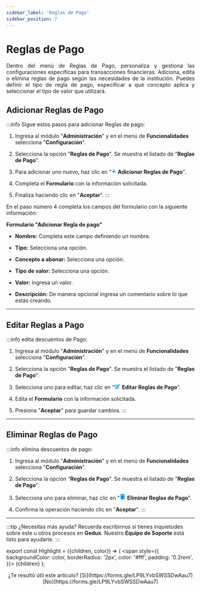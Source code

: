 ```yaml
---
sidebar_label: 'Reglas de Pago'
sidebar_position: 7
---
```


# Reglas de Pago

<div align="justify">Dentro del menú de Reglas de Pago, personaliza y gestiona las configuraciones específicas para transacciones financieras. Adiciona, edita o elimina reglas de pago según las necesidades de la institución. Puedes definir el tipo de regla de pago, especificar a qué concepto aplica y seleccionar el tipo de valor que utilizará. </div>

## Adicionar Reglas de Pago

:::info Sigue estos pasos para adicionar Reglas de pago:

1. Ingresa al módulo "**Administración**" y en el menú de **Funcionalidades** selecciona "**Configuración**".

2. Selecciona la opción "**Reglas de Pago**". Se muestra el listado de "**Reglas de Pago**".

3. Para adicionar uno nuevo, haz clic en "![](./img/IcoAdd.png) **Adicionar Reglas de Pago**".

4. Completa el **Formulario** con la información solicitada.

5. Finaliza haciendo clic en "**Aceptar**".
:::

En el paso número 4 completa los campos del formulario con la siguiente información:

**Formulario "Adicionar Regla de pago"**

* **Nombre:** Completa este campo definiendo un nombre.

* **Tipo:** Selecciona una opción.

* **Concepto a abonar:** Selecciona una opción.

* **Tipo de valor:** Selecciona una opción.

* **Valor:** Ingresa un valor.

* **Descripción:** De manera opcional ingresa un comentario sobre lo que estás creando.
___

## Editar Reglas a Pago

:::info edita descuentos de Pago:

1. Ingresa al módulo "**Administración**" y en el menú de **Funcionalidades** selecciona "**Configuración**".

2. Selecciona la opción "**Reglas de Pago**". Se muestra el listado de "**Reglas de Pago**".

3. Selecciona uno para editar, haz clic en "![](./img/IcoEdt.png) **Editar Reglas de Pago**".

4. Edita el **Formulario** con la información solicitada.

5. Presiona "**Aceptar**" para guardar cambios.
:::
___

## Eliminar Reglas de Pago

:::info elimina descuentos de pago:

1. Ingresa al módulo "**Administración**" y en el menú de **Funcionalidades** selecciona "**Configuración**".

2. Selecciona la opción "**Reglas de Pago**". Se muestra el listado de "**Reglas de Pago**".

3. Selecciona uno para eliminar, haz clic en "![](./img/IcoDel2.png) **Eliminar Reglas de Pago**".

4. Confirma la operación haciendo clic en "**Aceptar**".
:::

___

:::tip ¿Necesitas más ayuda?
Recuerda escribirnos si tienes inquietudes sobre este u otros procesos en **Gedux**. Nuestro **Equipo de Soporte** está listo para ayudarte.
:::

export const Highlight = ({children, color}) => (
  <span
    style={{
      backgroundColor: color,
      borderRadius: '2px',
      color: '#fff',
      padding: '0.2rem',
    }}>
    {children}
  </span>
);

<center>¿Te resultó útil este artículo? <Highlight color="#B0AEAC">[Si](https://forms.gle/LP9LYvbSWSSDwAau7)</Highlight> <Highlight color="#B0AEAC">[No](https://forms.gle/LP9LYvbSWSSDwAau7)</Highlight> </center>